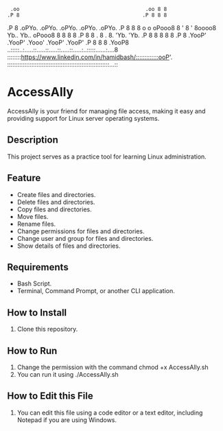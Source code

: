      .oo                                         .oo 8 8        
    .P 8                                        .P 8 8 8        
   .P  8 .oPYo. .oPYo. .oPYo. .oPYo. .oPYo.    .P  8 8 8 o    o 
  oPooo8 8    ' 8    ' 8oooo8 Yb..   Yb..     oPooo8 8 8 8    8 
 .P    8 8    . 8    . 8.       'Yb.   'Yb.  .P    8 8 8 8    8 
.P     8 .YooP' .YooP' .Yooo' .YooP' .YooP' .P     8 8 8 .YooP8 
..:::::..:.....::.....::.....::.....::.....:..:::::......:....8 
::::::::https://www.linkedin.com/in/hamidbash/:::::::::::::ooP'.
:::::::::::::::::::::::::::::::::::::::::::::::::::::::::::...::

# AccessAlly
AccessAlly is your friend for managing file access, making it easy and providing support for Linux server operating systems.

## Description
This project serves as a practice tool for learning Linux administration.

## Feature
- Create files and directories.
- Delete files and directories.
- Copy files and directories.
- Move files.
- Rename files.
- Change permissions for files and directories.
- Change user and group for files and directories.
- Show details of files and directories.

## Requirements
- Bash Script.
- Terminal, Command Prompt, or another CLI application.

## How to Install
1. Clone this repository.

## How to Run
1. Change the permission with the command chmod +x AccessAlly.sh
2. You can run it using ./AccessAlly.sh

## How to Edit this File
1. You can edit this file using a code editor or a text editor, including Notepad if you are using Windows.
